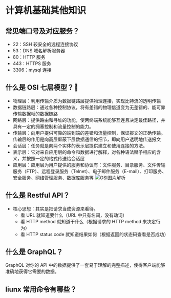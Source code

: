 # 计算机基础其他知识
## 常见端口号及对应服务？
- 22：SSH 较安全的远程连接协议
- 53：DNS 域名解析服务器
- 80：HTTP 服务
- 443：HTTPS 服务
- 3306：mysql 连接

## 什么是 OSI 七层模型？:star2:
- 物理层：利用传输介质为数据链路层提供物理连接，实现比特流的透明传输
- 数据链路层：通过各种控制协议，将有差错的物理信道变为无差错的、能可靠传输数据帧的数据链路
- 网络层：提供路由和寻址的功能，使两终端系统能够互连且决定最佳路径，并具有一定的拥塞控制和流量控制的能力。
- 传输层：向用户提供可靠的端到端的差错和流量控制，保证报文的正确传输。传输层的作用是向高层屏蔽下层数据通信的细节，即向用户透明地传送报文
- 会话层：任务就是向两个实体的表示层提供建立和使用连接的方法。
- 表示层：它对来自应用层的命令和数据进行解释，对各种语法赋予相应的含义，并按照一定的格式传送给会话层
- 应用层：应用层为用户提供的服务和协议有：文件服务、目录服务、文件传输服务（FTP）、远程登录服务（Telnet）、电子邮件服务（E-mail）、打印服务、安全服务、网络管理服务、数据库服务等
![OSI图片解析](/image/OSI.png)

## 什么是 Restful API？
- 核心思想：其实是把请求当成资源来看待。
	- 看 URL 就知道要什么（URL 中只有名词，没有动词）
	- 看 HTTP method 就知道干什么（根据请求的 HTTP method 来决定行为）
	- 看 HTTP status code 就知道结果如何（根据返回的状态码查看是否成功）

## 什么是 GraphQL？
GraphQL 对你的 API 中的数据提供了一套易于理解的完整描述，使得客户端能够准确地获得它需要的数据。

## liunx 常用命令有哪些？
